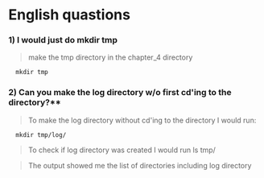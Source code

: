 # English quastions

### 1) I would just do mkdir tmp
> make the tmp directory in the chapter_4 directory

      mkdir tmp
      
### 2) Can you make the log directory w/o first cd'ing to the directory?**
> To make the log directory without cd'ing to the directory I would run:

      mkdir tmp/log/
      
>  To check if log directory was created I would run ls tmp/

> The output showed me the list of directories including log directory

